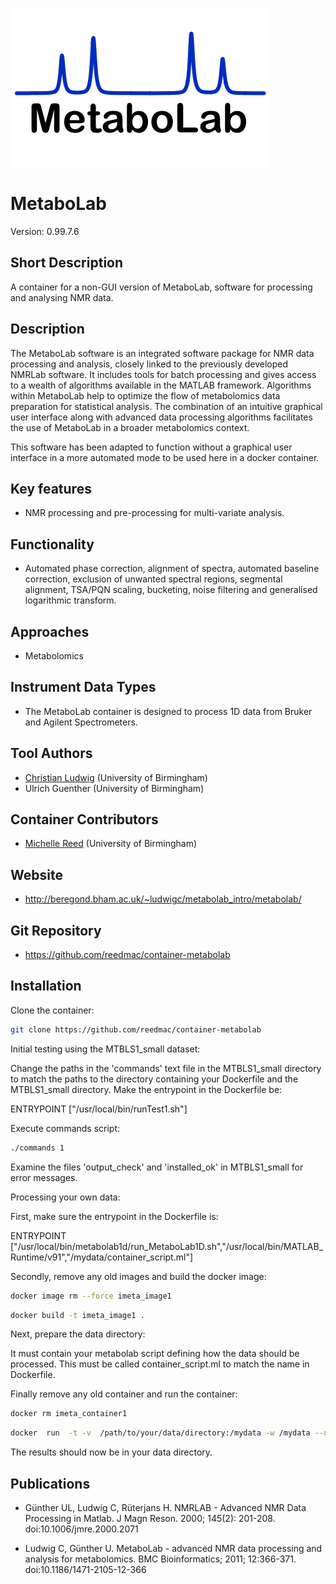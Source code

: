 ![Logo](metabolab.png)

# MetaboLab 
Version: 0.99.7.6 

## Short Description

A container for a non-GUI version of MetaboLab, software for processing and analysing NMR data.

## Description

The MetaboLab software is an integrated software package for NMR data processing and analysis, closely linked to the previously developed NMRLab software. It includes tools for batch processing and gives access to a wealth of algorithms available in the MATLAB framework. Algorithms within MetaboLab help to optimize the flow of metabolomics data preparation for statistical analysis. The combination of an intuitive graphical user interface along with advanced data processing algorithms facilitates the use of MetaboLab in a broader metabolomics context.

This software has been adapted to function without a graphical user interface in a more automated mode to be used here in a docker container.

## Key features

- NMR processing and pre-processing for multi-variate analysis.

## Functionality

- Automated phase correction, alignment of spectra, automated baseline correction, exclusion of unwanted spectral regions, segmental alignment, TSA/PQN scaling, bucketing, noise filtering and generalised logarithmic transform. 

## Approaches

- Metabolomics

## Instrument Data Types

- The MetaboLab container is designed to process 1D data from Bruker and Agilent Spectrometers. 


## Tool Authors

- [Christian Ludwig](https://github.com/ludwigc) (University of Birmingham)
- Ulrich Guenther (University of Birmingham)


## Container Contributors

- [Michelle Reed](https://github.com/reedmac) (University of Birmingham)

## Website

- http://beregond.bham.ac.uk/~ludwigc/metabolab_intro/metabolab/ 

##  Git Repository

- https://github.com/reedmac/container-metabolab

## Installation

Clone the container:

```bash
git clone https://github.com/reedmac/container-metabolab
```
Initial testing using the MTBLS1_small dataset:

Change the paths in the 'commands' text file in the MTBLS1_small directory to match the paths to the directory containing your Dockerfile and the MTBLS1_small directory.
Make the entrypoint in the Dockerfile be:

   ENTRYPOINT ["/usr/local/bin/runTest1.sh"]

Execute commands script:
```bash
./commands 1
```
Examine the files 'output_check' and 'installed_ok' in MTBLS1_small for error messages.

Processing your own data:

First, make sure the entrypoint in the Dockerfile is:

ENTRYPOINT ["/usr/local/bin/metabolab1d/run_MetaboLab1D.sh","/usr/local/bin/MATLAB_Runtime/v91","/mydata/container_script.ml"]

Secondly, remove any old images and build the docker image:

```bash
docker image rm --force imeta_image1
```

```bash
docker build -t imeta_image1 .
```

Next, prepare the data directory:

It must contain your metabolab script defining how the data should be processed. This must be called container_script.ml to match the name in Dockerfile.


Finally remove any old container and run the container:

```bash
docker rm imeta_container1
```

```bash
docker  run  -t -v  /path/to/your/data/directory:/mydata -w /mydata --name imeta_container1 imeta_image1
```

The results should now be in your data directory.

## Publications

- Günther UL, Ludwig C, Rüterjans H. NMRLAB - Advanced NMR Data Processing in Matlab. J Magn Reson. 2000; 145(2): 201-208. doi:10.1006/jmre.2000.2071

- Ludwig C, Günther U. MetaboLab - advanced NMR data processing and analysis for metabolomics. BMC Bioinformatics; 2011; 12:366-371. doi:10.1186/1471-2105-12-366

